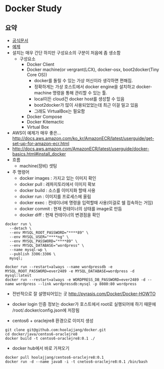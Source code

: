 Docker Study
===

## 요약
- [공식문서](https://docs.docker.com)
- [예제](http://blog.saltfactory.net/docker/running-docker-on-mac-using-with-docker-machine.html)
- 설치는 매우 간단 하지만 구성요소의 구분이 처음에 좀 생소함
  - 구성요소
    - Docker Client
    - Docker machine(or vergrant(LCX), docker-osx, boot2docker(Tiny Core OS))
      - docker를 돌릴 수 있는 가상 머신이라 생각하면 편해짐.
      - 정확하게는 가상 호스트에서 docker engine을 설치하고 docker-machine 명령을 통해 관리할 수 있는 툴.
      - local이든 cloud건 docker host를 생성할 수 있음
      - boot2docker가 많이 사용되었었는데 최근 이걸 밀고 있음
      - 그래도 VirtualBox는 필요함
    - Docker Compose
    - Docker Kitemactic
    - Virtual Box
- AWS이 예제가 매우 좋은... http://docs.aws.amazon.com/ko_kr/AmazonECR/latest/userguide/get-set-up-for-amazon-ecr.html
- http://docs.aws.amazon.com/AmazonECR/latest/userguide/docker-basics.html#install_docker
- 흐름
  - machine(장비) 셋팅
- 주 명령어
  - docker images : 가지고 있는 이미지 확인
  - docker pull : 레파지토리에서 이미지 확보
  - docker build : 소스를 이미지화 할때 사용
  - docker run : 이미지를 프로세스에 올림
  - docker exec : 컨테이너에 명령을 입력할때 사용(이걸로 쉘 접속하는 거임)
  - docker commit : 현재 컨테이너의 상태를 image로 만듬
  - docker diff : 현재 컨테이너의 변경점을 확인

```shell
docker run \
  --detach \
  --env MYSQL_ROOT_PASSWORD="****89" \
  --env MYSQL_USER="****ng" \
  --env MYSQL_PASSWORD="****89" \
  --env MYSQL_DATABASE="wordpress" \
  --name mysql-wp \
  --publish 3306:3306 \
  mysql;

docker run --restart=always --name wordpressdb -e MYSQL_ROOT_PASSWORD=ever2489 -e MYSQL_DATABASE=wordpress -d mysql:latest
docker run --restart=always -e WORDPRESS_DB_PASSWORD=ever2489 -d --name wordpress --link wordpressdb:mysql -p 8080:80 wordpress
```
- 전반적으로 잘 설명되어있는 곳 http://pyrasis.com/Docker/Docker-HOWTO


- docker login 인증 정보는 docker가 호스트에서 root로 실행되어애 하기 때문에 /root/.docker/config.json에 저장됨



- centos6 + oraclejre8 환경으로 이미지 생성
```
git clone git@github.com:hoolajjang/docker.git
cd docker/java/centos6-oraclejre8
docker build -t centos6-oraclejre8:0.1 ./
```

- docker hub에서 바로 가져오기
```
docker pull hoolajjang/centos6-oraclejre8:0.1
docker run -d --name java8 -i -t cnetos6-oraclejre8:0.1 /bin/bash 
```
